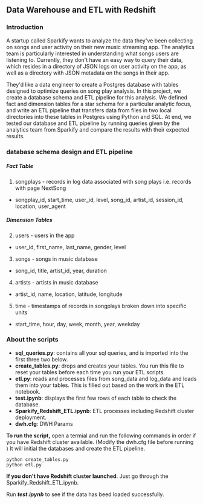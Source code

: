 ## Data Warehouse and ETL with Redshift

### Introduction
A startup called Sparkify wants to analyze the data they've been collecting on songs and user activity on their new music streaming app. The analytics team is particularly interested in understanding what songs users are listening to. Currently, they don't have an easy way to query their data, which resides in a directory of JSON logs on user activity on the app, as well as a directory with JSON metadata on the songs in their app.

They'd like a data engineer to create a Postgres database with tables designed to optimize queries on song play analysis. In this project, we create a database schema and ETL pipeline for this analysis. We defined fact and dimension tables for a star schema for a particular analytic focus, and write an ETL pipeline that transfers data from files in two local directories into these tables in Postgres using Python and SQL. At end, we tested our database and ETL pipeline by running queries given by the analytics team from Sparkify and compare the results with their expected results.

### database schema design and ETL pipeline
##### *Fact Table*
1. songplays - records in log data associated with song plays i.e. records with page NextSong
  - songplay_id, start_time, user_id, level, song_id, artist_id, session_id, location, user_agent

##### *Dimension Tables*
2. users - users in the app
  - user_id, first_name, last_name, gender, level
3. songs - songs in music database
  - song_id, title, artist_id, year, duration
4. artists - artists in music database
  - artist_id, name, location, latitude, longitude
5. time - timestamps of records in songplays broken down into specific units
  - start_time, hour, day, week, month, year, weekday

### About the scripts
- **sql_queries.py**: contains all your sql queries, and is imported into the first three two below.
- **create_tables.py**: drops and creates your tables. You run this file to reset your tables before each time you run your ETL scripts.
- **etl.py**: reads and processes files from song_data and log_data and loads them into your tables. This is filled out based on the work in the ETL notebook.
- **test.ipynb**: displays the first few rows of each table to check the database.
- **Sparkify_Redshift_ETL.ipynb**: ETL processes including Redshift cluster deployment.
- **dwh.cfg**: DWH Params

**To run the script,** open a termial and run the following commands in order if you have Redshift cluster available. (Modify the dwh.cfg file before running ) It will initial the databases and create the ETL pipeline. 

    python create_tables.py 
    python etl.py
**If you don't have Redshift cluster launched**. Just go through the Sparkify_Redshift_ETL.ipynb. 

Run ***test.ipynb*** to see if the data has beed loaded successfully. <br>
